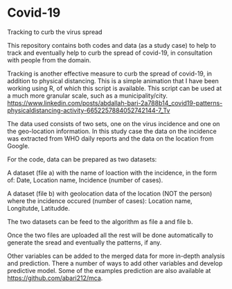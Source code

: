 # Covid-19
Tracking to curb the virus spread

This repository contains both codes and data (as a study case) to help to track and eventually help to curb the spread of covid-19, 
in consultation with people from the domain. 

Tracking is another effective measure to curb the spread of covid-19, in addition to physical distancing. 
This is a simple animation that I have been working using R, of which this script is available. 
This script can be used at a much more granular scale, such as a municipality/city. 
https://www.linkedin.com/posts/abdallah-bari-2a788b14_covid19-patterns-physicaldistancing-activity-6652257884052742144-7_Tv

The data used consists of two sets, one on the virus incidence and one on the geo-location information. 
In this study case the data on the incidence was extracted from WHO daily reports and the data on the location from Google.

For the code, data can be prepared as two datasets:

A dataset (file a) with the name of loaction with the incidence, in the form of: 
  Date,
  Location name, 
  Incidence (number of cases).

A dataset (file b) with geolocation data of the location (NOT the person) where the incidence occured (number of cases):
  Location name,
  Longitutde,
  Latitudde.
 
The two datasets can be feed to the algorithm as file a and file b.
 
Once the two files are uploaded all the rest will be done automatically to generate the sread and eventually the patterns, if any.
 
Other variables can be added to the merged data for more in-depth analysis and prediction. 
There a number of ways to add other variables and develop predictive model. 
Some of the examples prediction are also available at https://github.com/abari212/mca. 
 
 
 
 




